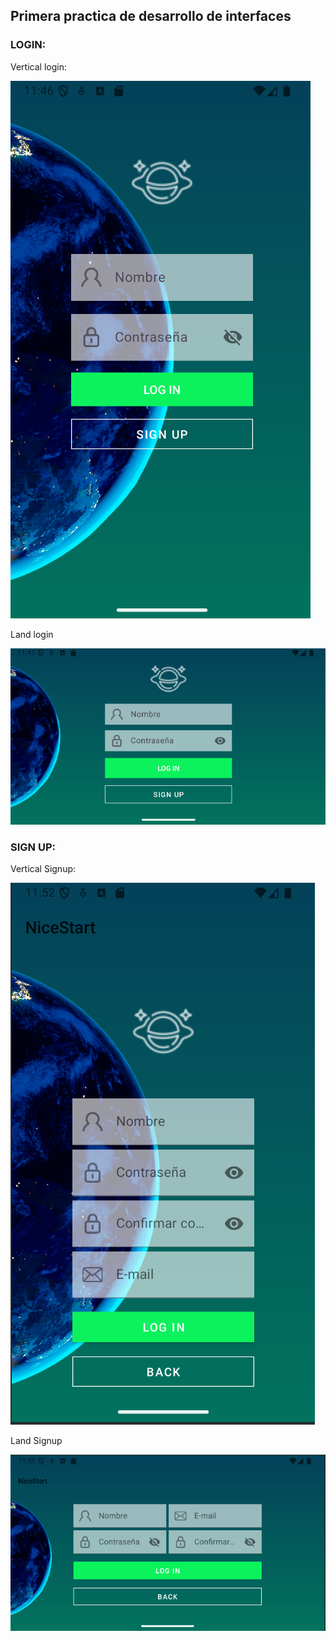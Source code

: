 ## Primera practica de desarrollo de interfaces

### LOGIN:

Vertical login:

![LoginV](img/vartical_Login.png)

 Land login

![LoginL](img/Land_login.png)

### SIGN UP:

Vertical Signup:

![LoginV](img/vertical_signup.png)

Land Signup

![LoginV](img/Land_Signup.png)